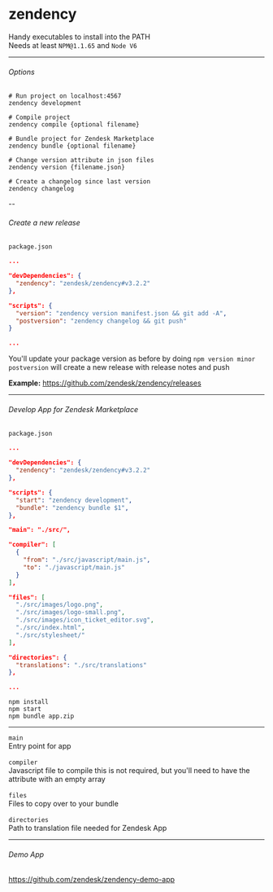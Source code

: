 # zendency
Handy executables to install into the PATH<br>
Needs at least `NPM@1.1.65` and `Node V6`<br>


---

###### Options

```shell
# Run project on localhost:4567 
zendency development

# Compile project
zendency compile {optional filename}

# Bundle project for Zendesk Marketplace
zendency bundle {optional filename}

# Change version attribute in json files
zendency version {filename.json}

# Create a changelog since last version
zendency changelog
```

--

###### Create a new release

`package.json`
```json
...

"devDependencies": {
  "zendency": "zendesk/zendency#v3.2.2"
},

"scripts": {
  "version": "zendency version manifest.json && git add -A",
  "postversion": "zendency changelog && git push"
}

...
```


You'll update your package version as before by doing `npm version minor`<br>
`postversion` will create a new release with release notes and push

**Example:** https://github.com/zendesk/zendency/releases

---

###### Develop App for Zendesk Marketplace

`package.json`
```json
...

"devDependencies": {
  "zendency": "zendesk/zendency#v3.2.2"
},

"scripts": {
  "start": "zendency development",
  "bundle": "zendency bundle $1",
},

"main": "./src/",

"compiler": [
  {
    "from": "./src/javascript/main.js",
    "to": "./javascript/main.js"
  }
],

"files": [
  "./src/images/logo.png",
  "./src/images/logo-small.png",
  "./src/images/icon_ticket_editor.svg",
  "./src/index.html",
  "./src/stylesheet/"
],

"directories": {
  "translations": "./src/translations"
},

...
```

```Shell
npm install
npm start
npm bundle app.zip
```

---

`main`<br>
Entry point for app<br>
<br>
`compiler`<br>
Javascript file to compile this is not required, but you'll need to have the attribute with an empty array<br>
<br>
`files`<br>
Files to copy over to your bundle<br>
<br>
`directories`<br>
Path to translation file needed for Zendesk App

---

###### Demo App

https://github.com/zendesk/zendency-demo-app
